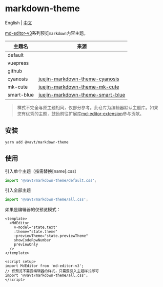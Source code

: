 # markdown-theme

English \| [中文](https://github.com/imzbf/markdown-theme)

[md-editor-v3](https://github.com/imzbf/md-editor-v3)系列预览`markdown`内容主题。

| 主题名 | 来源 |
| --- | --- |
| default |  |
| vuepress |  |
| github |  |
| cyanosis | [juejin-markdown-theme-cyanosis](https://github.com/linxsbox/juejin-markdown-theme-cyanosis) |
| mk-cute | [juejin-markdown-theme-mk-cute](https://github.com/Jacky-Summer/juejin-markdown-theme-mk-cute) |
| smart-blue | [juejin-markdown-theme-smart-blue](https://github.com/cumt-robin/juejin-markdown-theme-smart-blue) |

> 样式不完全与原主题相同，仅部分参考。此仓库为编辑器默认主题库。如果您有优秀的主题，鼓励前往扩展库[md-editor-extension](https://github.com/imzbf/md-editor-extension)参与贡献。

## 安装

```shell
yarn add @vavt/markdown-theme
```

## 使用

引入单个主题（按需替换[name].css）

```js
import '@vavt/markdown-theme/default.css';
```

引入全部主题

```js
import '@vavt/markdown-theme/all.css';
```

如果是编辑器的仅预览模式：

```vue
<template>
  <MdEditor
    v-model="state.text"
    :theme="state.theme"
    :previewTheme="state.previewTheme"
    showCodeRowNumber
    previewOnly
  />
</template>

<script setup>
import MdEditor from 'md-editor-v3';
// 仅预览不需要编辑器的样式，只需要引入主题样式即可
import '@vavt/markdown-theme/all.css';
</script>
```
